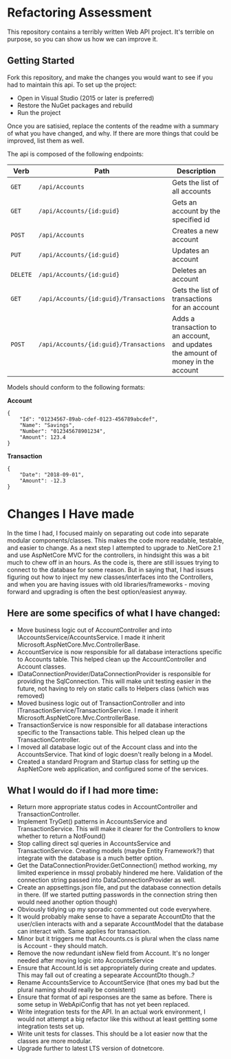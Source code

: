 # Refactoring Assessment

This repository contains a terribly written Web API project. It's terrible on purpose, so you can show us how we can improve it.

## Getting Started

Fork this repository, and make the changes you would want to see if you had to maintain this api. To set up the project:

 - Open in Visual Studio (2015 or later is preferred)
 - Restore the NuGet packages and rebuild
 - Run the project
 
 Once you are satisied, replace the contents of the readme with a summary of what you have changed, and why. If there are more things that could be improved, list them as well.

The api is composed of the following endpoints:

| Verb     | Path                                   | Description
|----------|----------------------------------------|--------------------------------------------------------
| `GET`    | `/api/Accounts`                        | Gets the list of all accounts
| `GET`    | `/api/Accounts/{id:guid}`              | Gets an account by the specified id
| `POST`   | `/api/Accounts`                        | Creates a new account
| `PUT`    | `/api/Accounts/{id:guid}`              | Updates an account
| `DELETE` | `/api/Accounts/{id:guid}`              | Deletes an account
| `GET`    | `/api/Accounts/{id:guid}/Transactions` | Gets the list of transactions for an account
| `POST`   | `/api/Accounts/{id:guid}/Transactions` | Adds a transaction to an account, and updates the amount of money in the account

Models should conform to the following formats:

**Account**
```
{
    "Id": "01234567-89ab-cdef-0123-456789abcdef",
	"Name": "Savings",
	"Number": "012345678901234",
	"Amount": 123.4
}
```	

**Transaction**
```
{
    "Date": "2018-09-01",
    "Amount": -12.3
}
```

# Changes I Have made
In the time I had, I focused mainly on separating out code into separate modular components/classes. This makes the code more readable, testable, and easier to change. As a next step I attempted to upgrade to .NetCore 2.1 and use AspNetCore MVC for the controllers, in hindsight this was a bit much to chew off in an hours. As the code is, there are still issues trying to connect to the database for some reason. But in saying that, I had issues figuring out how to inject my new classes/interfaces into the Controllers, and when you are having issues with old libraries/frameworks - moving forward and upgrading is often the best option/easiest anyway.


## Here are some specifics of what I have changed:
* Move business logic out of AccountController and into IAccountsService/AccountsService. I made it inherit Microsoft.AspNetCore.Mvc.ControllerBase.
* AccountService is now responsible for all database interactions specific to Accounts table. This helped clean up the AccountController and Account classes.
* IDataConnectionProvider/DataConnectionProvider is responsible for providing the SqlConnection. This will make unit testing easier in the future, not having to rely on static calls to Helpers class (which was removed)
* Moved business logic out of TransactionController and into ITransactionService/TransactionService. I made it inherit Microsoft.AspNetCore.Mvc.ControllerBase.
* TransactionService is now responsible for all database interactions specific to the Transactions table. This helped clean up the TransactionController.
* I moved all database logic out of the Account class and into the AccountsService. That kind of logic doesn't really belong in a Model.
* Created a standard Program and Startup class for setting up the AspNetCore web application, and configured some of the services.


## What I would do if I had more time:
* Return more appropriate status codes in AccountController and TransactionController. 
* Implement TryGet() patterns in AccountsService and TransactionService. This will make it clearer for the Controllers to know whether to return a NotFound()
* Stop calling direct sql queries in AccountsService and TransactionService. Creating models (maybe Entity Framework?) that integrate with the database is a much better option.
* Get the DataConnectionProvider.GetConnection() method working, my limited experience in mssql probably hindered me here. Validation of the connection string passed into DataConnectionProvider as well.
* Create an appsettings.json file, and put the database connection details in there. (If we started putting passwords in the connection string then would need another option though)
* Obviously tidying up my sporadic commented out code everywhere.
* It would probably make sense to have a separate AccountDto that the user/clien interacts with and a separate AccountModel that the database can interact with. Same applies for transaction.
* Minor but it triggers me that Accounts.cs is plural when the class name is Account - they should match.
* Remove the now redundant isNew field from Account. It's no longer needed after moving logic into AccountsService
* Ensure that Account.Id is set appropriately during create and updates. This may fall out of creating a sepearate AccountDto though..?
* Rename AccountsService to AccountService (that ones my bad but the plural naming should really be consistent)
* Ensure that format of api responses are the same as before. There is some setup in WebApiConfig that has not yet been replaced.
* Write integration tests for the API. In an actual work environment, I would not attempt a big refactor like this without at least gettting some integration tests set up.
* Write unit tests for classes. This should be a lot easier now that the classes are more modular.
* Upgrade further to latest LTS version of dotnetcore.

